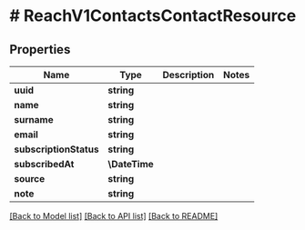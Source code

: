 # # ReachV1ContactsContactResource

## Properties

Name | Type | Description | Notes
------------ | ------------- | ------------- | -------------
**uuid** | **string** |  |
**name** | **string** |  |
**surname** | **string** |  |
**email** | **string** |  |
**subscriptionStatus** | **string** |  |
**subscribedAt** | **\DateTime** |  |
**source** | **string** |  |
**note** | **string** |  |

[[Back to Model list]](../../README.md#models) [[Back to API list]](../../README.md#endpoints) [[Back to README]](../../README.md)

